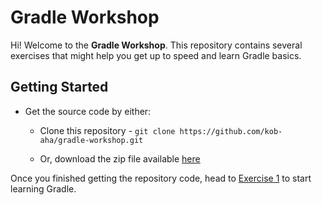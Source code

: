 # Gradle Workshop

Hi! Welcome to the **Gradle Workshop**. This repository contains several exercises that might help you get up to speed and learn Gradle basics.

## Getting Started

- Get the source code by either:
    * Clone this repository - `git clone https://github.com/kob-aha/gradle-workshop.git`

    * Or, download the zip file available [here](https://github.com/kob-aha/gradle-workshop/archive/master.zip)

Once you finished getting the repository code, head to [Exercise 1](exercises/exercise-1-dependeson) to start learning Gradle.
